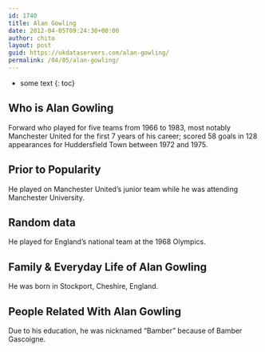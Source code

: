 ```yaml
---
id: 1740
title: Alan Gowling
date: 2012-04-05T09:24:30+00:00
author: chito
layout: post
guid: https://ukdataservers.com/alan-gowling/
permalink: /04/05/alan-gowling/
---
```


* some text
{: toc}


## Who is  Alan Gowling
                  
                  
                  
Forward who played for five teams from 1966 to 1983, most notably Manchester United for the first 7 years of his career; scored 58 goals in 128 appearances for Huddersfield Town between 1972 and 1975.
                  
                
                
                
## Prior to Popularity 
                  
                  
                  
He played on Manchester United&#8217;s junior team while he was attending Manchester University.
                  
                
                
                
## Random data 
                  
                  
                  
He played for England&#8217;s national team at the 1968 Olympics.
                  
                
                
                
## Family & Everyday Life of Alan Gowling
                  
                  
                  
He was born in Stockport, Cheshire, England.
                  
                
                
                
## People Related With  Alan Gowling
                  
                  
                  
Due to his education, he was nicknamed &#8220;Bamber&#8221; because of Bamber Gascoigne.
                  
                
              
            
          
          
          
    
    
  
